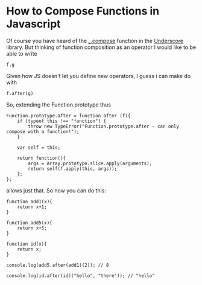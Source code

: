 How to Compose Functions in Javascript
======================================

Of course you have heard of the
[_.compose](http://underscorejs.org/#compose) function in the
[Underscore](http://underscorejs.org) library. But thinking of
function composition as an operator I would like to be able to write 

~~~~~~~
f.g 
~~~~~~~

Given how JS doesn't let you define new operators, I guess i can make do with

~~~~~~~
f.after(g)
~~~~~~~

So, extending the Function.prototype thus

~~~~~~~
Function.prototype.after = function after (f){
    if (typeof this !== "function") {     
        throw new TypeError("Function.prototype.after - can only compose with a function!");
    }

    var self = this;

    return function(){
        args = Array.prototype.slice.apply(arguments);
        return self(f.apply(this, args));
    };
};
~~~~~~~

allows just that. So now you can do this:

~~~~~~~
function add1(x){
    return x+1;
}

function add5(x){
    return x+5;
}

function id(x){
    return x;
}

console.log(add5.after(add1)(2)); // 8

console.log(id.after(id)("hello", "there")); // "hello"
~~~~~~~

